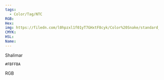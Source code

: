 ```yaml
---
tags:
  - Color/Tag/NTC
RGB:
Hex:
img: https://filedn.com/l0hpzxl1f01yT7GHxtF8cyk/Color%20Snake/standard_csv_to_svg//FBFFBA.svg
CMYK:
HSL:
Name:
---
```

Shalimar
```palette
#FBFFBA
```
RGB
